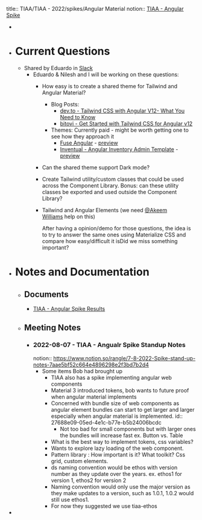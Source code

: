 title:: TIAA/TIAA - 2022/spikes/Angular Material
notion:: [TIAA - Angular Spike](https://www.notion.so/rangle/Angular-Material-Spike-6101a88d9df64b178f8769215dbca853)

-
- # Current Questions
	- Shared by Eduardo in [Slack](https://rangle.slack.com/archives/C03HUUCBW14/p1660230792437029)
		- Eduardo & Nilesh and I will be working on these questions:
			- How easy is to create a shared theme for Tailwind and Angular Material?
				- Blog Posts:
					- [dev.to - Tailwind CSS with Angular V12- What You Need to Know](https://dev.to/bitovi/tailwind-css-with-angular-v12-what-you-need-to-know-2h9b)
					- [bitovi - Get Started with Tailwind CSS for Angular v12](https://www.bitovi.com/blog/tailwind-css-with-angular-v12-what-you-need-to-know)
				- Themes: Currently paid - might be worth getting one to see how they approach it
					- [Fuse Angular](https://themeforest.net/item/fuse-angularjs-material-design-admin-template/12931855) - [preview](https://preview.themeforest.net/item/fuse-angularjs-material-design-admin-template/full_screen_preview/12931855)
					- [Inventual - Angular Inventory Admin Template](https://themeforest.net/item/inventual-angular-inventory-admin-template/35814136) - [preview](https://preview.themeforest.net/item/inventual-angular-inventory-admin-template/full_screen_preview/35814136)
			- Can the shared theme support Dark mode?
			- Create Tailwind utility/custom classes that could be used across the Component Library. Bonus: can these utility classes be exported and used outside the Component Library?
			- Tailwind and Angular Elements (we need [@Akeem Williams](https://rangle.slack.com/team/U02G57QUH3K) help on this)
			  
			  After having a opinion/demo for those questions, the idea is to try to answer the same ones using Materialize CSS and compare how easy/difficult it isDid we miss something important?
- # Notes and Documentation
	- ## Documents
		- [TIAA - Angular Spike Results](https://docs.google.com/presentation/d/1pSCYKZSCSxEK_DJs5u3X6pNiZmzY849RhtVgWlXVNu4/edit#slide=id.p2)
	- ## Meeting Notes
		- ### 2022-08-07 - TIAA - Angualr Spike Standup Notes
		  notion:: https://www.notion.so/rangle/7-8-2022-Spike-stand-up-notes-7aae5bf52c664e4896298e2f3bd7b2d4
			- Some items Bob had brought up
				- TIAA also has a spike implementing angular web components
				- Material 3 introduced tokens, bob wants to future proof when angular material implements
				- Concerned with bundle size of web components as angular element bundles can start to get larger and larger especially when angular material is implemented.
				  id:: 27688e09-05ed-4e1c-b77e-b5b24006bcdc
					- Not too bad for small components but with larger ones the bundles will increase fast ex. Button vs. Table
				- What is the best way to implement tokens, css variables?
				- Wants to explore lazy loading of the web component.
				- Pattern library : How important is it? What toolkit? Css grid, custom elements.
				- ds naming convention would be ethos with version number as they update over the years. ex. ethos1 for version 1, ethos2 for version 2
				- Naming convention would only use the major version as they make updates to a version, such as 1.0.1, 1.0.2 would still use ethos1.
				- For now they suggested we use tiaa-ethos
-